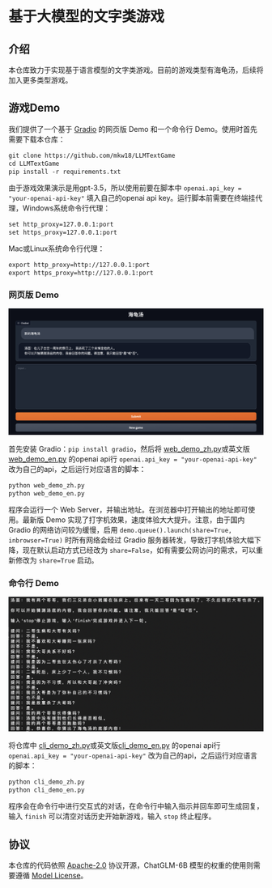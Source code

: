 # 基于大模型的文字类游戏

## 介绍

本仓库致力于实现基于语言模型的文字类游戏。目前的游戏类型有海龟汤，后续将加入更多类型游戏。

## 游戏Demo

我们提供了一个基于 [Gradio](https://gradio.app) 的网页版 Demo 和一个命令行 Demo。使用时首先需要下载本仓库：

```shell
git clone https://github.com/mkw18/LLMTextGame
cd LLMTextGame
pip install -r requirements.txt
```

由于游戏效果演示是用gpt-3.5，所以使用前要在脚本中 `openai.api_key = "your-openai-api-key"` 填入自己的openai api key。运行脚本前需要在终端挂代理，Windows系统命令行代理：

```shell
set http_proxy=127.0.0.1:port
set https_proxy=127.0.0.1:port
```

Mac或Linux系统命令行代理：

```shell
export http_proxy=http://127.0.0.1:port
export https_proxy=http://127.0.0.1:port
```

### 网页版 Demo

![web-demo](figure/web_demo.png)

首先安装 Gradio：`pip install gradio`，然后将 [web_demo_zh.py](web_demo_zh.py)或英文版 [web_demo_en.py](web_demo_en.py) 的openai api行 `openai.api_key = "your-openai-api-key"` 改为自己的api，之后运行对应语言的脚本： 

```shell
python web_demo_zh.py
python web_demo_en.py
```

程序会运行一个 Web Server，并输出地址。在浏览器中打开输出的地址即可使用。最新版 Demo 实现了打字机效果，速度体验大大提升。注意，由于国内 Gradio 的网络访问较为缓慢，启用 `demo.queue().launch(share=True, inbrowser=True)` 时所有网络会经过 Gradio 服务器转发，导致打字机体验大幅下降，现在默认启动方式已经改为 `share=False`，如有需要公网访问的需求，可以重新修改为 `share=True` 启动。

### 命令行 Demo

![cli-demo](figure/cli_demo.png)

将仓库中 [cli_demo_zh.py](cli_demo_zh.py)或英文版[cli_demo_en.py](cli_demo_en.py) 的openai api行 `openai.api_key = "your-openai-api-key"` 改为自己的api，之后运行对应语言的脚本：

```shell
python cli_demo_zh.py
python cli_demo_en.py
```

程序会在命令行中进行交互式的对话，在命令行中输入指示并回车即可生成回复，输入 `finish` 可以清空对话历史开始新游戏，输入 `stop` 终止程序。

## 协议

本仓库的代码依照 [Apache-2.0](LICENSE) 协议开源，ChatGLM-6B 模型的权重的使用则需要遵循 [Model License](MODEL_LICENSE)。
